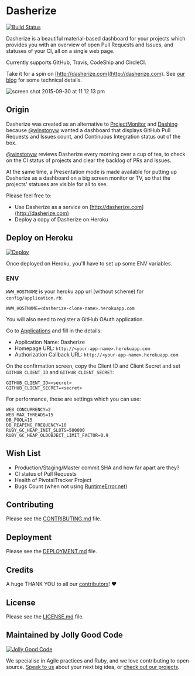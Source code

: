 # Dasherize

[![Build Status](https://travis-ci.org/jollygoodcode/dasherize.svg?branch=master)](https://travis-ci.org/jollygoodcode/dasherize)

Dasherize is a beautiful material-based dashboard for your projects which provides you with an overview of open Pull Requests and Issues, and statuses of your CI, all on a single web page.

Currently supports GitHub, Travis, CodeShip and CircleCI.

Take it for a spin on [http://dasherize.com](http://dasherize.com). See [our blog](https://github.com/jollygoodcode/jollygoodcode.github.io/issues/5) for some technical details.

![screen shot 2015-09-30 at 11 12 13 pm](https://cloud.githubusercontent.com/assets/2112/10197301/712d75ce-67c9-11e5-8dca-563266c1a6ad.png)

## Origin

Dasherize was created as an alternative to [ProjectMonitor](https://github.com/pivotal/projectmonitor) and [Dashing](https://github.com/Shopify/dashing) because [@winstonyw](https://www.twitter.com/winstonyw) wanted a dashboard that displays GitHub Pull Requests and Issues count, and Continuous Integration status out of the box.

[@winstonyw](https://www.twitter.com/winstonyw) reviews Dasherize every morning over a cup of tea, to check on the CI status of projects and clear the backlog of PRs and Issues.

At the same time, a Presentation mode is made available for putting up Dasherize as a dashboard on a big screen monitor or TV, so that the projects' statuses are visible for all to see.

Please feel free to:

- Use Dasherize as a service on [http://dasherize.com](http://dasherize.com)
- Deploy a copy of Dasherize on Heroku

## Deploy on Heroku

[![Deploy](https://www.herokucdn.com/deploy/button.svg)](https://heroku.com/deploy)

Once deployed on Heroku, you'll have to set up some ENV variables.

### ENV

`WWW_HOSTNAME` is your heroku app url (without scheme) for `config/application.rb`:

```
WWW_HOSTNAME=<dasherize-clone-name>.herokuapp.com
```

You will also need to register a GitHub OAuth application.

Go to [Applications](https://github.com/settings/applications/new) and
fill in the details:

- Application Name: Dasherize
- Homepage URL: `http://<your-app-name>.herokuapp.com`
- Authorization Callback URL: `http://<your-app-name>.herokuapp.com`

On the confirmation screen, copy the Client ID and Client Secret and set
`GITHUB_CLIENT_ID` and `GITHUB_CLIENT_SECRET`:

```
GITHUB_CLIENT_ID=<secret>
GITHUB_CLIENT_SECRET=<secret>
```

For performance, these are settings which you can use:

```
WEB_CONCURRENCY=2
WEB_MAX_THREADS=15
DB_POOL=15
DB_REAPING_FREQUENCY=10
RUBY_GC_HEAP_INIT_SLOTS=500000
RUBY_GC_HEAP_OLDOBJECT_LIMIT_FACTOR=0.9
```

## Wish List

- Production/Staging/Master commit SHA and how far apart are they?
- CI status of Pull Requests
- Health of PivotalTracker Project
- Bugs Count (when not using [RuntimeError.net](http://runtimeerror.net/))

## Contributing

Please see the [CONTRIBUTING.md](/CONTRIBUTING.md) file.

## Deployment

Please see the [DEPLOYMENT.md](/CONTRIBUTING.md) file.

## Credits

A huge THANK YOU to all our [contributors](https://github.com/jollygoodcode/dasherize/graphs/contributors)! :heart:

## License

Please see the [LICENSE.md](/LICENSE.md) file.

## Maintained by Jolly Good Code

[![Jolly Good Code](https://cloud.githubusercontent.com/assets/1000669/9362336/72f9c406-46d2-11e5-94de-5060e83fcf83.jpg)](http://www.jollygoodcode.com)

We specialise in Agile practices and Ruby, and we love contributing to open source.
[Speak to us](http://www.jollygoodcode.com/#get-in-touch) about your next big idea, or [check out our projects](http://www.jollygoodcode.com/open-source).
